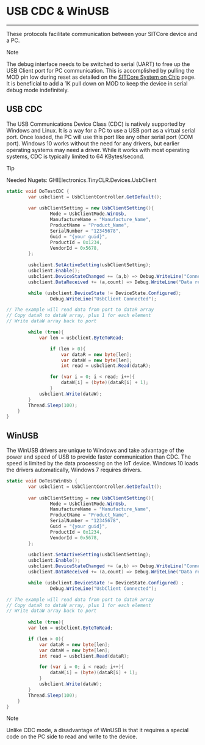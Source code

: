 # USB CDC & WinUSB
---
These protocols facilitate communication between your SITCore device and a PC.

> [!Note]
> The debug interface needs to be switched to serial (UART) to free up the USB Client port for PC communication. This is accomplished by pulling the MOD pin low during reset as detailed on the [SITCore System on Chip](../../../hardware/sitcore/soc.md) page. It is beneficial to add a 1K pull down on MOD to keep the device in serial debug mode indefinitely.

## USB CDC
The USB Communications Device Class (CDC) is natively supported by Windows and Linux. It is a way for a PC to use a USB port as a virtual serial port. Once loaded, the PC will use this port like any other serial port (COM port). Windows 10 works without the need for any drivers, but earlier operating systems may need a driver. While it works with most operating systems, CDC is typically limited to 64 KBytes/second.

> [!TIP]
> Needed Nugets: GHIElectronics.TinyCLR.Devices.UsbClient

```cs
static void DoTestCDC {
        var usbclient = UsbClientController.GetDefault();
    
        var usbClientSetting = new UsbClientSetting(){
                Mode = UsbClientMode.WinUsb,
                ManufactureName = "Manufacture_Name",
                ProductName = "Product_Name",
                SerialNumber = "12345678",
                Guid = "{your guid}",
                ProductId = 0x1234,
                VendorId = 0x5678,
        };
            
        usbclient.SetActiveSetting(usbClientSetting);
        usbclient.Enable();
        usbclient.DeviceStateChanged += (a,b) => Debug.WriteLine("Connection changed."); 
        usbclient.DataReceived += (a,count) => Debug.WriteLine("Data received:" + count);

        while (usbclient.DeviceState != DeviceState.Configured);
                Debug.WriteLine("UsbClient Connected");

// The example will read data from port to dataR array
// Copy dataR to dataW array, plus 1 for each element
// Write dataW array back to port

        while (true){
            var len = usbclient.ByteToRead;

                if (len > 0){
                    var dataR = new byte[len];
                    var dataW = new byte[len];
                    int read = usbclient.Read(dataR);

                for (var i = 0; i < read; i++){
                    dataW[i] = (byte)(dataR[i] + 1);
                }
            usbclient.Write(dataW);
        }
        Thread.Sleep(100);
    }
}
```

## WinUSB
The WinUSB drivers are unique to Windows and take advantage of the power and speed of USB to provide faster communication than CDC. The speed is limited by the data processing on the IoT device. Windows 10 loads the drivers automatically, Windows 7 requires drivers.


```cs
static void DoTestWinUsb {
        var usbclient = UsbClientController.GetDefault();
    
        var usbClientSetting = new UsbClientSetting(){
                Mode = UsbClientMode.WinUsb,
                ManufactureName = "Manufacture_Name",
                ProductName = "Product_Name",
                SerialNumber = "12345678",
                Guid = "{your guid}",
                ProductId = 0x1234,
                VendorId = 0x5678,
        };
            
        usbclient.SetActiveSetting(usbClientSetting);       
        usbclient.Enable();
        usbclient.DeviceStateChanged += (a,b) => Debug.WriteLine("Connection changed."); 
        usbclient.DataReceived += (a,count) => Debug.WriteLine("Data received:" + count);

        while (usbclient.DeviceState != DeviceState.Configured) ;
                Debug.WriteLine("UsbClient Connected");

// The example will read data from port to dataR array
// Copy dataR to dataW array, plus 1 for each element
// Write dataW array back to port
    
        while (true){
        var len = usbclient.ByteToRead;

        if (len > 0){
            var dataR = new byte[len];
            var dataW = new byte[len];
            int read = usbclient.Read(dataR);

            for (var i = 0; i < read; i++){
                dataW[i] = (byte)(dataR[i] + 1);
            }
            usbclient.Write(dataW);
        }
        Thread.Sleep(100);
    }
}
```

> [!NOTE]
> Unlike CDC mode, a disadvantage of WinUSB is that it requires a special code on the PC side to read and write to the device.



